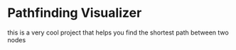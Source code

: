 # Pathfinding Visualizer 

this is a very cool project that helps you find the shortest path between two nodes 

